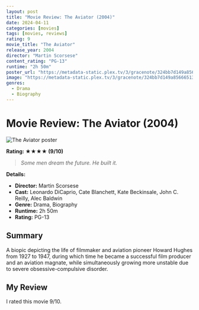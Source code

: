 ```yaml
---
layout: post
title: "Movie Review: The Aviator (2004)"
date: 2024-04-11
categories: [movies]
tags: [movies, reviews]
rating: 9
movie_title: "The Aviator"
release_year: 2004
director: "Martin Scorsese"
content_rating: "PG-13"
runtime: "2h 50m"
poster_url: "https://metadata-static.plex.tv/3/gracenote/324bb7d149a8566651332cf5975d8d74.jpg"
image: "https://metadata-static.plex.tv/3/gracenote/324bb7d149a8566651332cf5975d8d74.jpg"
genres: 
  - Drama
  - Biography
---
```


# Movie Review: The Aviator (2004)


<div class="movie-poster">
  <img src="https://metadata-static.plex.tv/3/gracenote/324bb7d149a8566651332cf5975d8d74.jpg" alt="The Aviator poster" />
</div>


**Rating: ★★★★ (9/10)**


> *Some men dream the future. He built it.*


**Details:**
- **Director:** Martin Scorsese
- **Cast:** Leonardo DiCaprio, Cate Blanchett, Kate Beckinsale, John C. Reilly, Alec Baldwin
- **Genre:** Drama, Biography
- **Runtime:** 2h 50m
- **Rating:** PG-13

## Summary

A biopic depicting the life of filmmaker and aviation pioneer Howard Hughes from 1927 to 1947, during which time he became a successful film producer and an aviation magnate, while simultaneously growing more unstable due to severe obsessive-compulsive disorder.

## My Review

I rated this movie 9/10.


